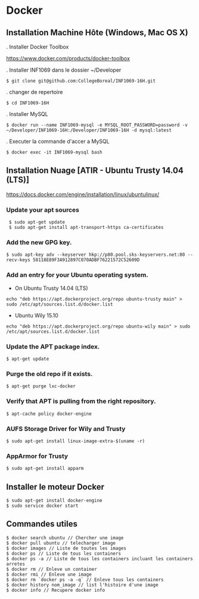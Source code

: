 # Docker

## Installation Machine Hôte (Windows, Mac OS X)

. Installer Docker Toolbox

https://www.docker.com/products/docker-toolbox

. Installer INF1069 dans le dossier ~/Developer

```
$ git clone git@github.com:CollegeBoreal/INF1069-16H.git
```

. changer de repertoire

```
$ cd INF1069-16H
```

. Installer MySQL

```
$ docker run --name INF1069-mysql -e MYSQL_ROOT_PASSWORD=password -v ~/Developer/INF1069-16H:/Developer/INF1069-16H -d mysql:latest 
```

. Executer la commande d'accer a MySQL

```
$ docker exec -it INF1069-mysql bash
```

## Installation Nuage [ATIR - Ubuntu Trusty 14.04 (LTS)]

https://docs.docker.com/engine/installation/linux/ubuntulinux/

### Update your apt sources
```
 $ sudo apt-get update
 $ sudo apt-get install apt-transport-https ca-certificates
```
### Add the new GPG key.

```
$ sudo apt-key adv --keyserver hkp://p80.pool.sks-keyservers.net:80 --recv-keys 58118E89F3A912897C070ADBF76221572C52609D
```

### Add an entry for your Ubuntu operating system.

- On Ubuntu Trusty 14.04 (LTS)

```
echo "deb https://apt.dockerproject.org/repo ubuntu-trusty main" > sudo /etc/apt/sources.list.d/docker.list
```

- Ubuntu Wily 15.10

```
echo "deb https://apt.dockerproject.org/repo ubuntu-wily main" > sudo /etc/apt/sources.list.d/docker.list
```

### Update the APT package index.

```
$ apt-get update
```

### Purge the old repo if it exists.
```
$ apt-get purge lxc-docker
```

### Verify that APT is pulling from the right repository.
```
$ apt-cache policy docker-engine
```

### AUFS Storage Driver for Wily and Trusty
```
$ sudo apt-get install linux-image-extra-$(uname -r)
```

### AppArmor for Trusty
```
$ sudo apt-get install apparm
```

## Installer le moteur Docker
```
$ sudo apt-get install docker-engine
$ sudo service docker start
```


## Commandes utiles

```
$ docker search ubuntu // Chercher une image
$ docker pull ubuntu // telecharger image
$ docker images // Liste de toutes les images
$ docker ps // Liste de tous les containers
$ docker ps -a // Liste de tous les containers incluant les containers arretes
$ docker rm // Enleve un container
$ docker rmi // Enleve une image
$ docker rm `docker ps -a -q` // Enleve tous les containers
$ docker history nom_image // list l'histoire d'une image
$ docker info // Recupere docker info
```

